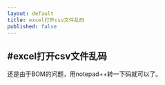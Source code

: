 ```yaml
---
layout: default
title: excel打开csv文件乱码
published: false
---
```


#excel打开csv文件乱码
---
还是由于BOM的问题，用notepad++转一下码就可以了。
